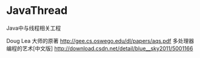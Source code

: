 # JavaThread
Java中与线程相关工程

Doug Lea 大师的原著 http://gee.cs.oswego.edu/dl/papers/aqs.pdf
多处理器编程的艺术[中文版] http://download.csdn.net/detail/blue__sky2011/5001166
